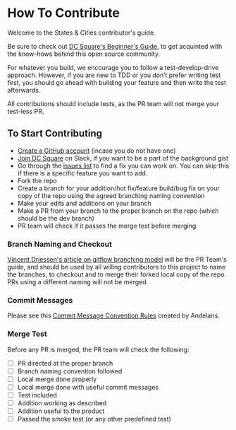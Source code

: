 # How To Contribute

Welcome to the States & Cities contributor's guide.

Be sure to check out [DC Square's Beginner's Guide](https://github.com/devcenter-square/beginner-guide), to get acquinted with the know-hows behind this open source community.

For whatever you build, we encourage you to follow a test-develop-drive approach. However, if you are new to TDD or you don’t prefer writing test first, you should go ahead with building your feature and then write the test afterwards.

All contributions should include tests, as the PR team will not merge your test-less PR.

## To Start Contributing

* [Create a GitHub account](https://github.com/) (incase you do not have one)
* [Join DC Square](https://devcenter-square-slack.herokuapp.com/) on Slack, if you want to be a part of the background gist
* Go through the [issues list](https://github.com/devcenter-square/states-and-cities/issues) to find a fix you can work on. You can skip this if there is a specific feature you want to add.
* Fork the repo
* Create a branch for your addition/hot fix/feature build/bug fix on your copy of the repo using the agreed branching naming convention
* Make your edits and additions on your branch
* Make a PR from your branch to the proper branch on the repo (which should be the dev branch)
* PR team will check if it passes the merge test before merging


### Branch Naming and Checkout 

[Vincent Driessen's article on gitflow branching model](http://nvie.com/posts/a-successful-git-branching-model/) will be the PR Team's guide, and should be used by all willing contributors to this project to name the branches, to checkout and to merge their forked local copy of the repo. PRs using a different naming will not be merged. 

### Commit Messages

Please see this [Commit Message Convention Rules](https://github.com/andela/getmyshop/wiki/Commit-Message-Convention) created by Andelans.

### Merge Test

Before any PR is merged, the PR team will check the following:
- [ ] PR directed at the proper branch
- [ ] Branch naming convention followed
- [ ] Local merge done properly
- [ ] Local merge done with useful commit messages
- [ ] Test included
- [ ] Addition working as described
- [ ] Addition useful to the product
- [ ] Passed the smoke test (or any other predefined test)
